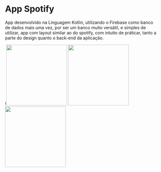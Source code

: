 # App Spotify

App desenvolvido na Linguagem Kotlin, utilizando o Firebase como banco de dados mais uma vez, por ser um banco muito versátil, e simples de utilizar, app com layout similar ao do spotify, com intuito de práticar, tanto a parte do design quanto o back-end da aplicação.


 !<img src="" width="200px"/>
 <img src="" width="200px"/>
 <img src="" width="200px"/>

